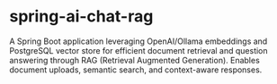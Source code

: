# spring-ai-chat-rag
A Spring Boot application leveraging OpenAI/Ollama embeddings and PostgreSQL vector store for efficient document retrieval and question answering through RAG (Retrieval Augmented Generation). Enables document uploads, semantic search, and context-aware responses.
